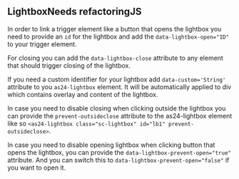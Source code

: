 <h2>Lightbox<span class="status refactor">Needs refactoring</span><span class="status js">JS</span></h2>

In order to link a trigger element like a button that opens the lightbox you need to provide an `id` for the lightbox 
and add the `data-lightbox-open="ID"` to your trigger element.

For closing you can add the `data-lightbox-close` attribute to any element that should trigger closing of the lightbox.

If you need a custom identifier for your lightbox add `data-custom='String'` attribute to you `as24-lightbox` element. It will be automatically applied to div which contains overlay and content of the lightbox.

In case you need to disable closing when clicking outside the lightbox you can provide the `prevent-outsideclose` attribute
to the as24-lightbox element like so `<as24-lightbox class="sc-lightbox" id="lb1" prevent-outsideclose>`.

In case you need to disable opening lightbox when clicking button that opens the lightbox, you can provide the `data-lightbox-prevent-open="true"` attribute. And you can switch this to  `data-lightbox-prevent-open="false"` if you want to open it.
